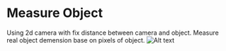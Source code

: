 # Measure Object
Using 2d camera with fix distance between camera and object.
Measure real object demension base on pixels  of object.
![Alt text](https://github.com/vuhuyhop197/Measure_Object/blob/master/picture.pngithub.com/vuhuyhop197/Measure_Object/blob/master/picture.png)
